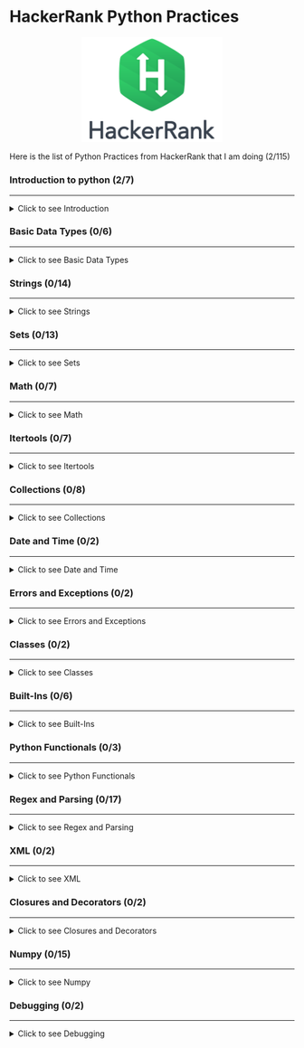 # HackerRank Python Practices
<p align="center">
    <img src="https://github.com/RealXun/Hacker_Rank_Python_Practices/blob/main/Resources/Cover.png" width="250">
</p>

Here is the list of Python Practices from HackerRank that I am doing (2/115)

### Introduction to python (2/7)
--------------------------------------
<details>
  <summary>Click to see Introduction</summary>
    
1. Say "Hello, World!" With Python [Jupyter File Here](https://github.com/RealXun/Hacker_Rank_Python_Practices/blob/main/01_Introduction%20to%20python/Hello.ipynb)
2. Python If-Else [Jupyter File Here](https://github.com/RealXun/Hacker_Rank_Python_Practices/blob/main/01_Introduction%20to%20python/Python_If-Else.ipynb)
3. Python: Division
4. Loops
5. Write a function
6. Print Function
7. Arithmetic Operators

</details>

### Basic Data Types (0/6)
--------------------------------------
<details>
  <summary>Click to see Basic Data Types </summary>
    
1. List Comprehensions
2. Find the Runner-Up Score!
3. Nested Lists
4. Finding the percentage
5. Lists
6. Tuples

</details>

### Strings (0/14)
--------------------------------------
<details>
  <summary>Click to see Strings</summary>
    
1. sWAP cASE
2. String Split and Join
3. What's Your Name?
4. Mutations
5. Find a string
6. String Validators
7. Text Alignment
8. Text Wrap
9. Designer Door Mat
10. String Formatting
11. Alphabet Rangoli
12. Capitalize!
13. The Minion Game
14. Merge the Tools!

</details>
    
### Sets (0/13)
--------------------------------------
<details>
  <summary>Click to see Sets</summary>
    
1. Introduction to Sets
2. No Idea!
3. Symmetric Difference
4. Set .add()
5. Set .discard(), .remove() & .pop()
6. Set .union() Operation
7. Set .intersection() Operation
8. Set .difference() Operation
9. Set .symmetric_difference() Operation
10. Set Mutations
11. The Captain's Room
12. Check Subset
13. Check Strict Superset

</details>
    
### Math (0/7)
--------------------------------------
<details>
  <summary>Click to see Math</summary>
    
1. Polar Coordinates
2. Find Angle MBC
3. Triangle Quest 2
4. Mod Divmod
5. Power - Mod Power
6. Integers Come In All Sizes
7. Triangle Quest

</details>
    
### Itertools (0/7)
--------------------------------------
<details>
  <summary>Click to see Itertools</summary>

1. itertools.product()
2. itertools.permutations()
3. itertools.combinations()
4. itertools.combinations_with_replacement()
5. Compress the String!
6. Iterables and Iterators
7. Maximize It!

</details>

### Collections (0/8)
--------------------------------------
<details>
  <summary>Click to see Collections</summary>

1. collections.Counter()
2. DefaultDict Tutorial
3. Collections.namedtuple()
4. Collections.OrderedDict()
5. Word Order
6. Collections.deque()
7. Company Logo
8. Piling Up!

</details>

### Date and Time (0/2)
--------------------------------------
<details>
  <summary>Click to see Date and Time</summary>

1. Calendar Module
2. Time Delta

</details>

### Errors and Exceptions (0/2)
--------------------------------------
<details>
  <summary>Click to see Errors and Exceptions</summary>

1. Exceptions
2. Incorrect Regex

</details>

### Classes (0/2)
--------------------------------------
<details>
  <summary>Click to see Classes</summary>

1. Classes: Dealing with Complex Numbers
2. Class 2 - Find the Torsional Angle

</details>

### Built-Ins (0/6)
--------------------------------------
<details>
  <summary>Click to see Built-Ins</summary>

1. Zipped!
2. Input()
3. Python Evaluation
4. Athlete Sort
5. Any or All
6. ginortS

</details>

### Python Functionals (0/3)
--------------------------------------
<details>
  <summary>Click to see Python Functionals</summary>

1. Map and Lambda Function
2. Validating Email Addresses With a Filter
3. Reduce Function

</details>

### Regex and Parsing (0/17)
--------------------------------------
<details>
  <summary>Click to see Regex and Parsing</summary>

1. Detect Floating Point Number
2. Re.split()
3. Group(), Groups() & Groupdict()
4. Re.findall() & Re.finditer()
5. Re.start() & Re.end()
6. Regex Substitution
7. Validating Roman Numerals
8. Validating phone numbers
9. Validating and Parsing Email Addresses
10.Hex Color Code
11. HTML Parser - Part 1
12. HTML Parser - Part 2
13. Detect HTML Tags, Attributes and Attribute Values
14. Validating UID
15. Validating Credit Card Numbers
16. Validating Postal Codes
17. Matrix Script

</details>

### XML (0/2)
--------------------------------------
<details>
  <summary>Click to see XML</summary>

1. XML 1 - Find the Score
2. XML2 - Find the Maximum Depth

</details>

### Closures and Decorators (0/2)
--------------------------------------
<details>
  <summary>Click to see Closures and Decorators</summary>

1. Standardize Mobile Number Using Decorators
2. Decorators 2 - Name Directory

</details>

### Numpy (0/15)
--------------------------------------
<details>
  <summary>Click to see Numpy</summary>

1. Arrays
2. Shape and Reshape
3. Transpose and Flatten
4. Concatenate
5. Zeros and Ones
6. Eye and Identity
7. Array Mathematics
8. Floor, Ceil and Rint
9. Sum and Prod
10. Min and Max
11. Mean, Var, and Std
12. Dot and Cross
13. Inner and Outer
14. Polynomials
15. Linear Algebra
    
</details>

### Debugging (0/2)
--------------------------------------
<details>
  <summary>Click to see Debugging</summary>

1. Words Score
2. Default Arguments

</details>

